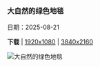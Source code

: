 ### 大自然的绿色地毯

日期：2025-08-21

**下载**  |  [1920x1080](https://cn.bing.com/th?id=OHR.PalouseWA_ZH-CN2552273820_1920x1080.jpg)  |  [3840x2160](https://cn.bing.com/th?id=OHR.PalouseWA_ZH-CN2552273820_UHD.jpg)

![大自然的绿色地毯](https://cn.bing.com/th?id=OHR.PalouseWA_ZH-CN2552273820_1920x1080.jpg "帕卢斯连绵起伏的丘陵，华盛顿州，美国 (© svetlana57/Getty Images)")

